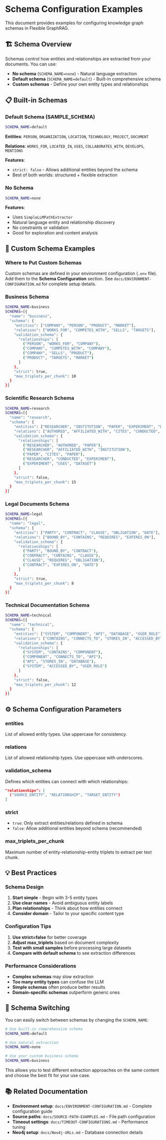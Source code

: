 # Schema Configuration Examples

This document provides examples for configuring knowledge graph schemas in Flexible GraphRAG.

## 🏗️ **Schema Overview**

Schemas control how entities and relationships are extracted from your documents. You can use:
- **No schema** (`SCHEMA_NAME=none`) - Natural language extraction
- **Default schema** (`SCHEMA_NAME=default`) - Built-in comprehensive schema
- **Custom schemas** - Define your own entity types and relationships

## 📋 **Built-in Schemas**

### **Default Schema (SAMPLE_SCHEMA)**
```bash
SCHEMA_NAME=default
```

**Entities**: `PERSON`, `ORGANIZATION`, `LOCATION`, `TECHNOLOGY`, `PROJECT`, `DOCUMENT`

**Relations**: `WORKS_FOR`, `LOCATED_IN`, `USES`, `COLLABORATES_WITH`, `DEVELOPS`, `MENTIONS`

**Features**: 
- `strict: false` - Allows additional entities beyond the schema
- Best of both worlds: structured + flexible extraction

### **No Schema**
```bash
SCHEMA_NAME=none
```

**Features**:
- Uses `SimpleLLMPathExtractor` 
- Natural language entity and relationship discovery
- No constraints or validation
- Good for exploration and content analysis

## 🎨 **Custom Schema Examples**

### **Where to Put Custom Schemas**

Custom schemas are defined in your environment configuration (`.env` file). Add them to the **Schema Configuration** section. See `docs/ENVIRONMENT-CONFIGURATION.md` for complete setup details.

### **Business Schema**
```bash
SCHEMA_NAME=business
SCHEMAS=[{
  "name": "business", 
  "schema": {
    "entities": ["COMPANY", "PERSON", "PRODUCT", "MARKET"],
    "relations": ["WORKS_FOR", "COMPETES_WITH", "SELLS", "TARGETS"],
    "validation_schema": {
      "relationships": [
        ("PERSON", "WORKS_FOR", "COMPANY"),
        ("COMPANY", "COMPETES_WITH", "COMPANY"), 
        ("COMPANY", "SELLS", "PRODUCT"),
        ("PRODUCT", "TARGETS", "MARKET")
      ]
    },
    "strict": true,
    "max_triplets_per_chunk": 10
  }
}]
```

### **Scientific Research Schema**
```bash
SCHEMA_NAME=research
SCHEMAS=[{
  "name": "research",
  "schema": {
    "entities": ["RESEARCHER", "INSTITUTION", "PAPER", "EXPERIMENT", "DATASET"],
    "relations": ["AUTHORED", "AFFILIATED_WITH", "CITES", "CONDUCTED", "USES"],
    "validation_schema": {
      "relationships": [
        ("RESEARCHER", "AUTHORED", "PAPER"),
        ("RESEARCHER", "AFFILIATED_WITH", "INSTITUTION"),
        ("PAPER", "CITES", "PAPER"),
        ("RESEARCHER", "CONDUCTED", "EXPERIMENT"),
        ("EXPERIMENT", "USES", "DATASET")
      ]
    },
    "strict": false,
    "max_triplets_per_chunk": 15
  }
}]
```

### **Legal Documents Schema**
```bash
SCHEMA_NAME=legal
SCHEMAS=[{
  "name": "legal",
  "schema": {
    "entities": ["PARTY", "CONTRACT", "CLAUSE", "OBLIGATION", "DATE"],
    "relations": ["BOUND_BY", "CONTAINS", "REQUIRES", "EXPIRES_ON"],
    "validation_schema": {
      "relationships": [
        ("PARTY", "BOUND_BY", "CONTRACT"),
        ("CONTRACT", "CONTAINS", "CLAUSE"),
        ("CLAUSE", "REQUIRES", "OBLIGATION"),
        ("CONTRACT", "EXPIRES_ON", "DATE")
      ]
    },
    "strict": true,
    "max_triplets_per_chunk": 8
  }
}]
```

### **Technical Documentation Schema**
```bash
SCHEMA_NAME=technical
SCHEMAS=[{
  "name": "technical",
  "schema": {
    "entities": ["SYSTEM", "COMPONENT", "API", "DATABASE", "USER_ROLE"],
    "relations": ["CONTAINS", "CONNECTS_TO", "STORES_IN", "ACCESSED_BY"],
    "validation_schema": {
      "relationships": [
        ("SYSTEM", "CONTAINS", "COMPONENT"),
        ("COMPONENT", "CONNECTS_TO", "API"),
        ("API", "STORES_IN", "DATABASE"),
        ("SYSTEM", "ACCESSED_BY", "USER_ROLE")
      ]
    },
    "strict": false,
    "max_triplets_per_chunk": 12
  }
}]
```

## ⚙️ **Schema Configuration Parameters**

### **entities**
List of allowed entity types. Use uppercase for consistency.

### **relations** 
List of allowed relationship types. Use uppercase with underscores.

### **validation_schema**
Defines which entities can connect with which relationships:
```json
"relationships": [
  ("SOURCE_ENTITY", "RELATIONSHIP", "TARGET_ENTITY")
]
```

### **strict**
- `true`: Only extract entities/relations defined in schema
- `false`: Allow additional entities beyond schema (recommended)

### **max_triplets_per_chunk**
Maximum number of entity-relationship-entity triplets to extract per text chunk.

## 💡 **Best Practices**

### **Schema Design**
1. **Start simple** - Begin with 3-5 entity types
2. **Use clear names** - Avoid ambiguous entity labels
3. **Plan relationships** - Think about how entities connect
4. **Consider domain** - Tailor to your specific content type

### **Configuration Tips**
1. **Use strict=false** for better coverage
2. **Adjust max_triplets** based on document complexity
3. **Test with small samples** before processing large datasets
4. **Compare with default schema** to see extraction differences

### **Performance Considerations**
- **Complex schemas** may slow extraction
- **Too many entity types** can confuse the LLM
- **Simple schemas** often produce better results
- **Domain-specific schemas** outperform generic ones

## 🔄 **Schema Switching**

You can easily switch between schemas by changing the `SCHEMA_NAME`:

```bash
# Use built-in comprehensive schema
SCHEMA_NAME=default

# Use natural extraction  
SCHEMA_NAME=none

# Use your custom business schema
SCHEMA_NAME=business
```

This allows you to test different extraction approaches on the same content and choose the best fit for your use case.

## 📚 **Related Documentation**

- **Environment setup**: `docs/ENVIRONMENT-CONFIGURATION.md` - Complete configuration guide
- **Source paths**: `docs/SOURCE-PATH-EXAMPLES.md` - File path configuration  
- **Timeout settings**: `docs/TIMEOUT-CONFIGURATIONS.md` - Performance tuning
- **Neo4j setup**: `docs/Neo4j-URLs.md` - Database connection details
